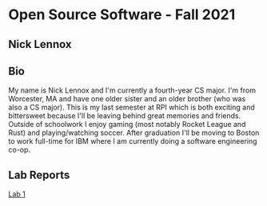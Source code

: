 # Open Source Software - Fall 2021
## Nick Lennox

## Bio
My name is Nick Lennox and I'm currently a fourth-year CS major. I'm from Worcester, MA and have one older sister and an older brother (who was also a CS major). This is my last semester at RPI which is both exciting and bittersweet because I'll be leaving behind great memories and friends. Outside of schoolwork I enjoy gaming (most notably Rocket League and Rust) and playing/watching soccer. After graduation I'll be moving to Boston to work full-time for IBM where I am currently doing a software engineering co-op. 

## Lab Reports
[Lab 1](labs/lab-01/report.md)
